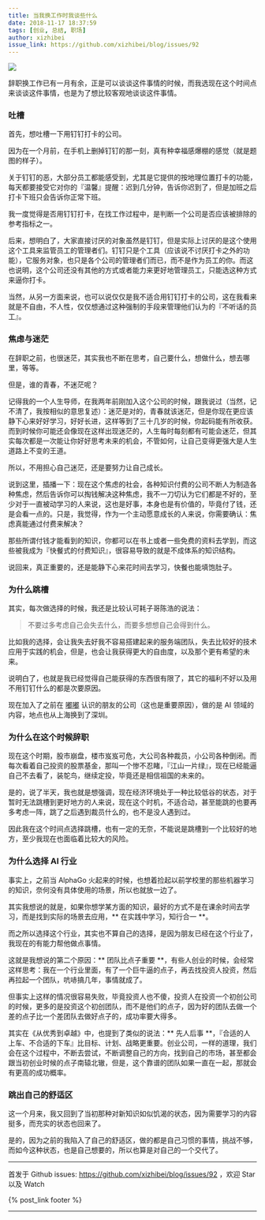 ```yaml
---
title: 当我换工作时我谈些什么
date: 2018-11-17 18:37:59
tags: [创业, 总结, 职场]
author: xizhibei
issue_link: https://github.com/xizhibei/blog/issues/92
---
```

<!-- en_title: what-i-tell-when-i-talk-about-changing-job -->

![](https://blog.xizhibei.me/media/15395897568128/15424491396240.jpg)

辞职换工作已有一月有余，正是可以谈谈这件事情的时候，而我选现在这个时间点来谈谈这件事情，也是为了想比较客观地谈谈这件事情。

<!-- more -->

### 吐槽
首先，想吐槽一下用钉钉打卡的公司。

因为在一个月前，在手机上删掉钉钉的那一刻，真有种幸福感爆棚的感觉（就是题图的样子）。

关于钉钉的恶，大部分员工都能感受到，尤其是它提供的按地理位置打卡的功能，每天都要接受它对你的『温馨』提醒：迟到几分钟，告诉你迟到了，但是加班之后打卡下班只会告诉你正常下班。

我一度觉得是否用钉钉打卡，在找工作过程中，是判断一个公司是否应该被排除的参考指标之一。

后来，想明白了，大家直接讨厌的对象虽然是钉钉，但是实际上讨厌的是这个使用这个工具来监管员工的管理者们。钉钉只是个工具（应该说不讨厌打卡之外的功能），它服务对象，也只是各个公司的管理者们而已，而不是作为员工的你。而这也说明，这个公司还没有其他的方式或者能力来更好地管理员工，只能选这种方式来逼你打卡。

当然，从另一方面来说，也可以说仅仅是我不适合用钉钉打卡的公司，这在我看来就是不自由，不人性，仅仅想通过这种强制的手段来管理他们认为的『不听话的员工』。

### 焦虑与迷茫
在辞职之前，也很迷茫，其实我也不断在思考，自己要什么，想做什么，想去哪里，等等。

但是，谁的青春，不迷茫呢？

记得我的一个人生导师，在我两年前刚加入这个公司的时候，跟我说过（当然，记不清了，我按相似的意思复述）：迷茫是对的，青春就该迷茫，但是你现在更应该静下心来好好学习，好好长进，这样等到了三十几岁的时候，你起码能有所收获。而到时候你可能还会像现在这样出现迷茫的，人生每时每刻都有可能会迷茫，但其实每次都是一次能让你好好思考未来的机会，不管如何，让自己变得更强大是人生道路上不变的王道。

所以，不用担心自己迷茫，还是要努力让自己成长。

说到这里，插播一下：现在这个焦虑的社会，各种知识付费的公司不断人为制造各种焦虑，然后告诉你可以掏钱解决这种焦虑，我不一刀切认为它们都是不好的，至少对于一直被动学习的人来说，这也是好事，本身也是有价值的，毕竟付了钱，还是会看一点的。只是，我觉得，作为一个主动愿意成长的人来说，你需要确认：焦虑真能通过付费来解决？

那些所谓付钱才能看到的知识，你都可以在书上或者一些免费的资料去学到，而这些被我成为『快餐式的付费知识』，很容易导致的就是不成体系的知识结构。

说回来，真正重要的，还是能静下心来花时间去学习，快餐也能填饱肚子。

### 为什么跳槽
其实，每次做选择的时候，我还是比较认可耗子哥陈浩的说法：

> 不要过多考虑自己会失去什么，而要多想想自己会得到什么。

比如我的选择，会让我失去好我不容易搭建起来的服务端团队，失去比较好的技术应用于实践的机会，但是，也会让我获得更大的自由度，以及那个更有希望的未来。

说明白了，也就是我已经觉得自己能获得的东西很有限了，其它的福利不好以及用不用钉钉什么的都是次要原因。

现在加入了之前在 [嘟嘟](https://github.com/xizhibei/blog/issues/59) 认识的朋友的公司（这也是重要原因），做的是 AI 领域的内容，地点也从上海换到了深圳。

### 为什么在这个时候辞职
现在这个时期，股市崩盘，楼市岌岌可危，大公司各种裁员，小公司各种倒闭。而每次看着自己投资的股票基金，那叫一个惨不忍睹，『江山一片绿』，现在已经能逼自己不去看了，装鸵鸟，继续定投，毕竟还是相信祖国的未来的。

是的，说了半天，我也就是想强调，现在经济环境处于一种比较低谷的状态，对于暂时无法跳槽到更好地方的人来说，现在这个时机，不适合动，甚至能跳的也要再多考虑一阵，跳了之后遇到裁员什么的，也不是没人遇到过。

因此我在这个时间点选择跳槽，也有一定的无奈，不能说是跳槽到一个比较好的地方，至少我现在也面临着比较大的风险。

### 为什么选择 AI 行业
事实上，之前当 AlphaGo 火起来的时候，也想着捡起以前学校里的那些机器学习的知识，奈何没有具体使用的场景，所以也就放一边了。

其实我想说的就是，如果你想学某方面的知识，最好的方式不是在课余时间去学习，而是找到实际的场景去应用，** 在实践中学习，知行合一 **。

而之所以选择这个行业，其实也不算自己的选择，是因为朋友已经在这个行业了，我现在的有能力帮他做点事情。

这就是我想说的第二个原因：** 团队比点子重要 **，有些人创业的时候，会经常这样思考：我在一个行业里面，有了一个巨牛逼的点子，再去找投资人投资，然后再拉起一个团队，吭哧搞几年，事情就成了。

但事实上这样的情况很容易失败，毕竟投资人也不傻，投资人在投资一个初创公司的时候，更多的是投资这个初创团队，而不是他们的点子，因为好的团队去做一个差的点子比一个差团队去做好点子的，成功率要大得多。

其实在《从优秀到卓越》中，也提到了类似的说法：** 先人后事 **，『合适的人上车、不合适的下车』比目标、计划、战略更重要。创业公司，一样的道理，我们会在这个过程中，不断去尝试，不断调整自己的方向，找到自己的市场，甚至都会跟当初创业时候的点子南辕北辙，但是，这个靠谱的团队如果一直在一起，那就会有更高的成功概率。

### 跳出自己的舒适区
这一个月来，我又回到了当初那种对新知识如似饥渴的状态，因为需要学习的内容挺多，而充实的状态也回来了。

是的，因为之前的我陷入了自己的舒适区，做的都是自己习惯的事情，挑战不够，而如今这种状态，也是自己想要的，所以也算是对自己的一个交代了。

***
首发于 Github issues: https://github.com/xizhibei/blog/issues/92 ，欢迎 Star 以及 Watch

{% post_link footer %}
***